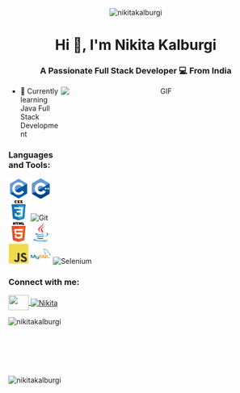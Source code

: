 <p align="center">
  <img src="https://komarev.com/ghpvc/?username=nikitakalburgi&label=Profile%20views&color=0e75b6&style=flat" alt="nikitakalburgi" />
</p>

<h1 align="center">Hi 👋, I'm Nikita Kalburgi</h1>
<h3 align="center">A Passionate <b>Full Stack Developer 💻</b> From India</h3>

<p align="center">
  <img align="right" height="300" width="400" alt="GIF" src="https://media.giphy.com/media/rsUGLKwgSvSxmq1VrZ/giphy.gif">
</p>

- 🌱 Currently learning Java Full Stack Development

<h3 align="left">Languages and Tools:</h3>
<p align="left">
  <img src="https://raw.githubusercontent.com/devicons/devicon/master/icons/c/c-original.svg" alt="C" width="40" height="40"/>
  <img src="https://raw.githubusercontent.com/devicons/devicon/master/icons/cplusplus/cplusplus-original.svg" alt="C++" width="40" height="40"/>
  <img src="https://raw.githubusercontent.com/devicons/devicon/master/icons/css3/css3-original-wordmark.svg" alt="CSS3" width="40" height="40"/>
  <img src="https://www.vectorlogo.zone/logos/git-scm/git-scm-icon.svg" alt="Git" width="40" height="40"/>
  <img src="https://raw.githubusercontent.com/devicons/devicon/master/icons/html5/html5-original-wordmark.svg" alt="HTML5" width="40" height="40"/>
  <img src="https://raw.githubusercontent.com/devicons/devicon/master/icons/java/java-original.svg" alt="Java" width="40" height="40"/>
  <img src="https://raw.githubusercontent.com/devicons/devicon/master/icons/javascript/javascript-original.svg" alt="JavaScript" width="40" height="40"/>
  <img src="https://raw.githubusercontent.com/devicons/devicon/master/icons/mysql/mysql-original-wordmark.svg" alt="MySQL" width="40" height="40"/>
  <img src="https://raw.githubusercontent.com/detain/svg-logos/780f25886640cef088af994181646db2f6b1a3f8/svg/selenium-logo.svg" alt="Selenium" width="40" height="40"/>
</p>

<h3 align="left">Connect with me:</h3>
<p align="left">
  <a href="mailto:nikitakalburgi302@gmail.com">
    <img align="center" src="https://simpleicons.org/icons/gmail.svg" height="30" width="40" />
  </a>
  <a href="https://www.linkedin.com/in/nikita-kalburgi/" target="blank">
    <img align="center" src="https://cdn.jsdelivr.net/npm/simple-icons@3.0.1/icons/linkedin.svg" alt="Nikita" height="30" width="40" />
  </a>
</p>

<p align="left">
  <img align="left" src="https://github-readme-stats.vercel.app/api/top-langs?username=nikitakalburgi&show_icons=true&locale=en&layout=compact" alt="nikitakalburgi" />
</p>

<br><br><br><br><br><br>

<p align="left">
  <img align="left" src="https://github-readme-streak-stats.herokuapp.com/?user=nikitakalburgi&" alt="nikitakalburgi" />
</p>
